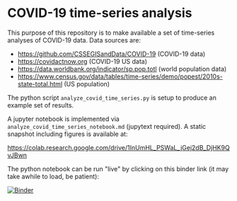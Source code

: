 # COVID-19 time-series analysis

This purpose of this repository is to make available a set of time-series
analyses of COVID-19 data. Data sources are:

- https://github.com/CSSEGISandData/COVID-19 (COVID-19 data)
- https://covidactnow.org (COVID-19 US data)
- https://data.worldbank.org/indicator/sp.pop.totl (world population data)
- https://www.census.gov/data/tables/time-series/demo/popest/2010s-state-total.html (US population)

The python script `analyze_covid_time_series.py` is setup to produce an example
set of results. 

A jupyter notebook is implemented via
`analyze_covid_time_series_notebook.md` (jupytext required). A static snapshot
including figures is available at:

https://colab.research.google.com/drive/1InUmHL_PSWaL_jGej2dB_DjHK9QvJBwn

The python notebook can be run "live" by clicking on this binder link (it may
take awhile to load, be patient):

[![Binder](https://mybinder.org/badge_logo.svg)](https://mybinder.org/v2/gh/jjstickel/covid-19_ts_analysis.git/master?filepath=analyze_covid_time_series_notebook.md)
